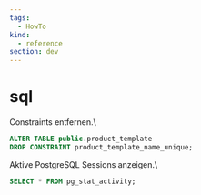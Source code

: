 ```yaml
---
tags:
  - HowTo
kind:
  - reference
section: dev
---
```


# sql

Constraints entfernen.\

```sql
ALTER TABLE public.product_template
DROP CONSTRAINT product_template_name_unique;
```

Aktive PostgreSQL Sessions anzeigen.\

```sql
SELECT * FROM pg_stat_activity;
```
